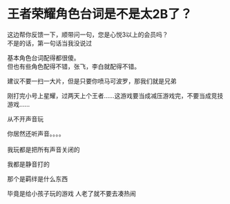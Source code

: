 # 王者荣耀角色台词是不是太2B了？


这边帮你反馈一下，顺带问一句，您是心悦3以上的会员吗？<br />
不是的话，第一句话当我没说过

基本角色台词配得都很傻。<br />
但也有些角色配得不错，张飞，李白就配得不错。<br />


建议不要一扫一大片，但是只要你喷马可波罗，那我们就是兄弟<img src="static/image/smiley/default/lol.gif" smilieid="12" border="0" alt="" />

刚打完小号上星耀，过两天上个王者……这游戏要当成减压游戏完，不要当成竞技游戏……

从不开声音玩

你居然还听声音。。。。<br />
<br />
我玩都是把所有声音关闭的<img id="aimg_i584q" onclick="zoom(this, this.src, 0, 0, 0)" class="zoom" src="https://cdn.jsdelivr.net/gh/hishis/forum-master/public/images/patch.gif" onmouseover="img_onmouseoverfunc(this)" onload="thumbImg(this)" border="0" alt="" />

<img src="static/image/smiley/default/lol.gif" smilieid="12" border="0" alt="" />我都是静音打的

那个是羁绊是什么东西

毕竟是给小孩子玩的游戏 人老了就不要去凑热闹
